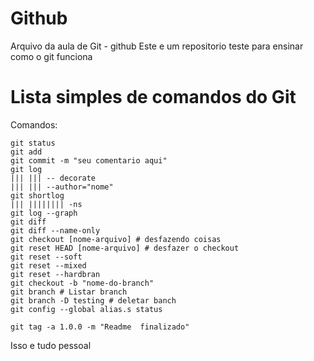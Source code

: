 # Github

Arquivo da aula de Git - github
Este e um repositorio teste para ensinar como o git funciona

# Lista simples de comandos do Git
Comandos:

    git status
    git add 
    git commit -m "seu comentario aqui"
    git log
    ||| ||| -- decorate
    ||| ||| --author="nome"
    git shortlog
    ||| |||||||| -ns
    git log --graph
    git diff
    git diff --name-only
    git checkout [nome-arquivo] # desfazendo coisas
    git reset HEAD [nome-arquivo] # desfazer o checkout
    git reset --soft
    git reset --mixed
    git reset --hardbran
    git checkout -b "nome-do-branch"
    git branch # Listar branch
    git branch -D testing # deletar banch
    git config --global alias.s status
    
    git tag -a 1.0.0 -m "Readme  finalizado"

    
Isso e tudo pessoal

